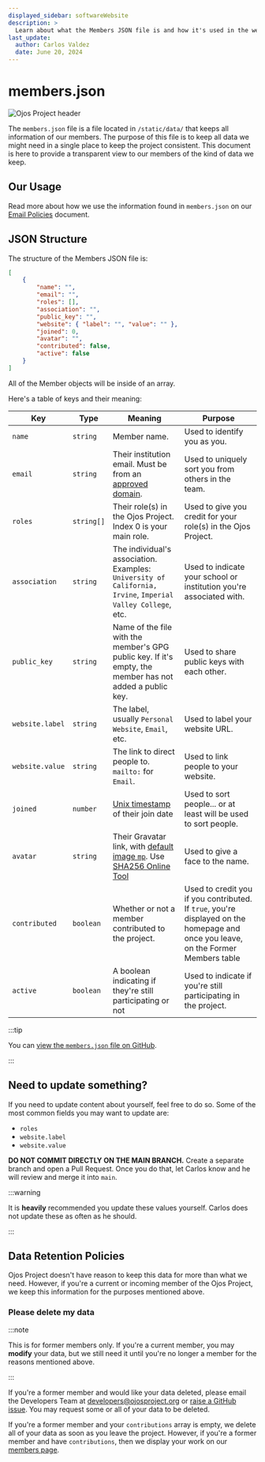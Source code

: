 ```yaml
---
displayed_sidebar: softwareWebsite
description: >
  Learn about what the Members JSON file is and how it's used in the website.
last_update:
  author: Carlos Valdez
  date: June 20, 2024
---
```


# members.json

<!-- markdownlint-disable MD010 -->

![Ojos Project header](@site/static/images/header.png)

The `members.json` file is a file located in `/static/data/` that keeps all
information of our members. The purpose of this file is to keep all data we
might need in a single place to keep the project consistent. This document is
here to provide a transparent view to our members of the kind of data we keep.

## Our Usage

Read more about how we use the information found in `members.json` on our
[Email Policies](/docs/policies/email) document.

## JSON Structure

The structure of the Members JSON file is:

```json
[
	{
		"name": "",
		"email": "",
		"roles": [],
		"association": "",
		"public_key": "",
		"website": { "label": "", "value": "" },
		"joined": 0,
		"avatar": "",
		"contributed": false,
		"active": false
	}
]
```

All of the Member objects will be inside of an array.

Here's a table of keys and their meaning:

| Key             | Type       | Meaning                                                                                                                                                                              | Purpose                                                                                                                            |
| --------------- | ---------- | ------------------------------------------------------------------------------------------------------------------------------------------------------------------------------------ | ---------------------------------------------------------------------------------------------------------------------------------- |
| `name`          | `string`   | Member name.                                                                                                                                                                         | Used to identify you as you.                                                                                                       |
| `email`         | `string`   | Their institution email. Must be from an [approved domain](/docs/policies/email).                                                                                                    | Used to uniquely sort you from others in the team.                                                                                 |
| `roles`         | `string[]` | Their role(s) in the Ojos Project. Index 0 is your main role.                                                                                                                        | Used to give you credit for your role(s) in the Ojos Project.                                                                      |
| `association`   | `string`   | The individual's association. Examples: `University of California, Irvine`, `Imperial Valley College`, etc.                                                                          | Used to indicate your school or institution you're associated with.                                                                |
| `public_key`    | `string`   | Name of the file with the member's GPG public key. If it's empty, the member has not added a public key.                                                                             | Used to share public keys with each other.                                                                                         |
| `website.label` | `string`   | The label, usually `Personal Website`, `Email`, etc.                                                                                                                                 | Used to label your website URL.                                                                                                    |
| `website.value` | `string`   | The link to direct people to. `mailto:` for `Email`.                                                                                                                                 | Used to link people to your website.                                                                                               |
| `joined`        | `number`   | [Unix timestamp](https://www.unixtimestamp.com/) of their join date                                                                                                                  | Used to sort people... or at least will be used to sort people.                                                                    |
| `avatar`        | `string`   | Their Gravatar link, with [default image `mp`](https://docs.gravatar.com/general/images/#default-image). Use [SHA256 Online Tool](https://emn178.github.io/online-tools/sha256.html) | Used to give a face to the name.                                                                                                   |
| `contributed`   | `boolean`  | Whether or not a member contributed to the project.                                                                                                                                  | Used to credit you if you contributed. If `true`, you're displayed on the homepage and once you leave, on the Former Members table |
| `active`        | `boolean`  | A boolean indicating if they're still participating or not                                                                                                                           | Used to indicate if you're still participating in the project.                                                                     |

:::tip

You can
[view the `members.json` file on GitHub](https://github.com/ojosproject/website/blob/main/static/data/members.json).

:::

## Need to update something?

If you need to update content about yourself, feel free to do so. Some of the
most common fields you may want to update are:

- `roles`
- `website.label`
- `website.value`

**DO NOT COMMIT DIRECTLY ON THE MAIN BRANCH.** Create a separate branch and
open a Pull Request. Once you do that, let Carlos know and he will review and
merge it into `main`.

:::warning

It is **heavily** recommended you update these values yourself. Carlos does not
update these as often as he should.

:::

## Data Retention Policies

Ojos Project doesn't have reason to keep this data for more than what we need.
However, if you're a current or incoming member of the Ojos Project, we keep
this information for the purposes mentioned above.

### Please delete my data

:::note

This is for former members only. If you're a current member, you may **modify**
your data, but we still need it until you're no longer a member for the reasons
mentioned above.

:::

If you're a former member and would like your data deleted, please email the
Developers Team at
[developers@ojosproject.org](mailto:developers@ojosproject.org) or
[raise a GitHub issue](https://github.com/ojosproject/website/issues/new/choose/).
You may request some or all of your data to be deleted.

If you're a former member and your `contributions` array is empty, we delete
all of your data as soon as you leave the project. However, if you're a former
member and have `contributions`, then we display your work on our [members
page](/docs/members/).

